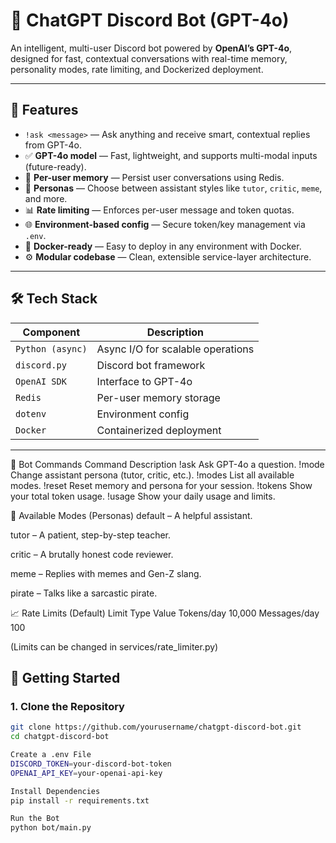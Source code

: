 # 🤖 ChatGPT Discord Bot (GPT-4o)

An intelligent, multi-user Discord bot powered by **OpenAI’s GPT-4o**, designed for fast, contextual conversations with real-time memory, personality modes, rate limiting, and Dockerized deployment.

---

## 🧠 Features

- `!ask <message>` — Ask anything and receive smart, contextual replies from GPT-4o.
- ✅ **GPT-4o model** — Fast, lightweight, and supports multi-modal inputs (future-ready).
- 🧵 **Per-user memory** — Persist user conversations using Redis.
- 🧬 **Personas** — Choose between assistant styles like `tutor`, `critic`, `meme`, and more.
- 📊 **Rate limiting** — Enforces per-user message and token quotas.
- 🌐 **Environment-based config** — Secure token/key management via `.env`.
- 🐳 **Docker-ready** — Easy to deploy in any environment with Docker.
- ⚙️ **Modular codebase** — Clean, extensible service-layer architecture.

---

## 🛠️ Tech Stack

| Component     | Description                     |
|---------------|---------------------------------|
| `Python (async)` | Async I/O for scalable operations |
| `discord.py`  | Discord bot framework          |
| `OpenAI SDK`  | Interface to GPT-4o             |
| `Redis`       | Per-user memory storage         |
| `dotenv`      | Environment config              |
| `Docker`      | Containerized deployment        |

---
💬 Bot Commands
Command	Description
!ask <message>	Ask GPT-4o a question.
!mode <type>	Change assistant persona (tutor, critic, etc.).
!modes	List all available modes.
!reset	Reset memory and persona for your session.
!tokens	Show your total token usage.
!usage	Show your daily usage and limits.

🧩 Available Modes (Personas)
default – A helpful assistant.

tutor – A patient, step-by-step teacher.

critic – A brutally honest code reviewer.

meme – Replies with memes and Gen-Z slang.

pirate – Talks like a sarcastic pirate.

📈 Rate Limits (Default)
Limit Type	Value
Tokens/day	10,000
Messages/day	100

(Limits can be changed in services/rate_limiter.py)

## 🚀 Getting Started

### 1. Clone the Repository

```bash
git clone https://github.com/yourusername/chatgpt-discord-bot.git
cd chatgpt-discord-bot

Create a .env File
DISCORD_TOKEN=your-discord-bot-token
OPENAI_API_KEY=your-openai-api-key

Install Dependencies
pip install -r requirements.txt

Run the Bot
python bot/main.py

